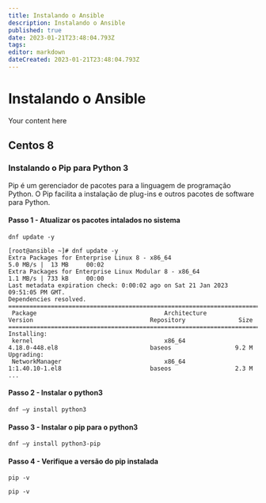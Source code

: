 ```yaml
---
title: Instalando o Ansible
description: Instalando o Ansible
published: true
date: 2023-01-21T23:48:04.793Z
tags: 
editor: markdown
dateCreated: 2023-01-21T23:48:04.793Z
---
```


# Instalando o Ansible
Your content here

## Centos 8

### Instalando o Pip para Python 3
Pip é um gerenciador de pacotes para a linguagem de programação Python. O Pip facilita a instalação de plug-ins e outros pacotes de software para Python.

#### Passo 1 - Atualizar os pacotes intalados no sistema
```shell
dnf update -y
```
```shell
[root@ansible ~]# dnf update -y
Extra Packages for Enterprise Linux 8 - x86_64                                                         5.0 MB/s |  13 MB     00:02
Extra Packages for Enterprise Linux Modular 8 - x86_64                                                 1.1 MB/s | 733 kB     00:00
Last metadata expiration check: 0:00:02 ago on Sat 21 Jan 2023 09:51:05 PM GMT.
Dependencies resolved.
=======================================================================================================================================
 Package                                    Architecture         Version                                 Repository               Size
=======================================================================================================================================
Installing:
 kernel                                     x86_64               4.18.0-448.el8                          baseos                  9.2 M
Upgrading:
 NetworkManager                             x86_64               1:1.40.10-1.el8                         baseos                  2.3 M
...
```
#### Passo 2 - Instalar o python3
```shell
dnf –y install python3
```

#### Passo 3 - Instalar o pip para o python3
```shell
dnf –y install python3-pip
```

#### Passo 4 - Verifique a versão do pip instalada
```shell
pip -v
```
```shell
pip -v
```